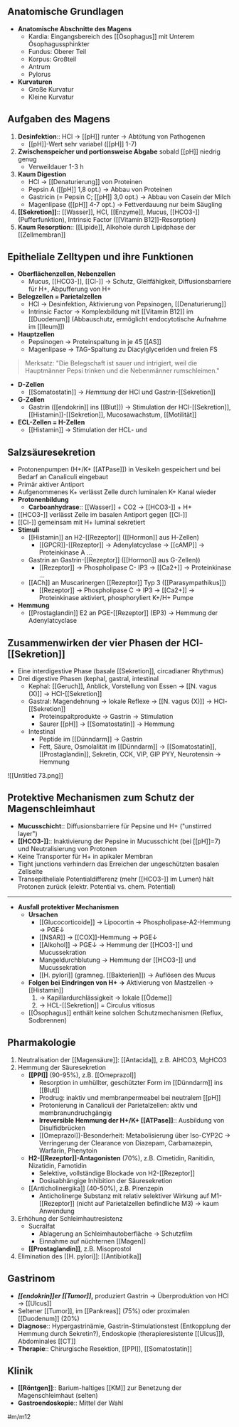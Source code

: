 ## Anatomische Grundlagen

- **Anatomische Abschnitte des Magens**
    - Kardia: Eingangsbereich des [[Ösophagus]] mit Unterem Ösophagussphinkter
    - Fundus: Oberer Teil
    - Korpus: Großteil
    - Antrum
    - Pylorus
- **Kurvaturen**
    - Große Kurvatur
    - Kleine Kurvatur

## Aufgaben des Magens

1. **Desinfektion**:: HCl → [[pH]] runter → Abtötung von Pathogenen
    - [[pH]]-Wert sehr variabel ([[pH]] 1-7)
2. **Zwischenspeicher und portionsweise Abgabe** sobald [[pH]] niedrig genug
    - Verweildauer 1-3 h
3. **Kaum Digestion**
    - HCl → [[Denaturierung]] von Proteinen
    - Pepsin A ([[pH]] 1,8 opt.) → Abbau von Proteinen
    - Gastricin (= Pepsin C; [[pH]] 3,0 opt.) → Abbau von Casein der Milch
    - Magenlipase ([[pH]] 4-7 opt.) → Fettverdauung nur beim Säugling
4. **[[Sekretion]]**:: [[Wasser]], HCl, [[Enzyme]], Mucus, [[HCO3-]] (Pufferfunktion), Intrinsic Factor ([[Vitamin B12]]-Resorption)
5. **Kaum Resorption**:: [[Lipide]], Alkohole durch Lipidphase der [[Zellmembran]]

## Epitheliale Zelltypen und ihre Funktionen

- **Oberflächenzellen, Nebenzellen**
    - Mucus, [[HCO3-]], [[Cl-]] → Schutz, Gleitfähigkeit, Diffusionsbarriere für H+, Abpufferung von H+
- **Belegzellen = Parietalzellen**
    - HCl → Desinfektion, Aktivierung von Pepsinogen, [[Denaturierung]]
    - Intrinsic Factor → Komplexbildung mit [[Vitamin B12]] im [[Duodenum]] (Abbauschutz, ermöglicht endocytotische Aufnahme im [[Ileum]])
- **Hauptzellen**
    - Pepsinogen → Proteinspaltung in je 45 [[AS]]
    - Magenlipase → TAG-Spaltung zu Diacylglyceriden und freien FS

> Merksatz: "Die Belegschaft ist sauer und intrigiert, weil die Hauptmänner Pepsi trinken und die Nebenmänner rumschleimen."

- **D-Zellen**
    - [[Somatostatin]] → *Hemmung* der HCl und Gastrin-[[Sekretion]]
- **G-Zellen**
    - Gastrin ([[endokrin]] ins [[Blut]]) → Stimulation der HCl-[[Sekretion]], [[Histamin]]-[[Sekretion]], Mucosawachstum, [[Motilität]]
- **ECL-Zellen = H-Zellen**
    - [[Histamin]] → Stimulation der HCL- und

## Salzsäuresekretion

- Protonenpumpen (H+/K+ [[ATPase]]) in Vesikeln gespeichert und bei Bedarf an Canaliculi eingebaut
- Primär aktiver Antiport
- Aufgenommenes K+ verlässt Zelle durch luminalen K+ Kanal wieder
- **Protonenbildung**
    - **Carboanhydrase**:: [[Wasser]] + CO2 → [[HCO3-]] + H+
- [[HCO3-]] verlässt Zelle im basalen Antiport gegen [[Cl-]]
- [[Cl-]] gemeinsam mit H+ luminal sekretiert
- **Stimuli**
    - [[Histamin]] an H2-[[Rezeptor]] ([[Hormon]] aus H-Zellen)
        - [[GPCR]]-[[Rezeptor]] → Adenylatcyclase → [[cAMP]] → Proteinkinase A ...
    - Gastrin an Gastrin-[[Rezeptor]] ([[Hormon]] aus G-Zellen))
        - [[Rezeptor]] → Phospholipase C- IP3 → [[Ca2+]] → Proteinkinase ...
    - [[ACh]] an Muscarinergen [[Rezeptor]] Typ 3 ([[Parasympathikus]])
        - [[Rezeptor]] → Phospholipase C → IP3 → [[Ca2+]] → Proteinkinase aktiviert, phosphoryliert K+/H+ Pumpe
- **Hemmung**
    - [[Prostaglandin]] E2 an PGE-[[Rezeptor]] (EP3) → Hemmung der Adenylatcyclase

## Zusammenwirken der v**ier Phasen der HCl-[[Sekretion]]**

- Eine interdigestive Phase (basale [[Sekretion]], circadianer Rhythmus)
- Drei digestive Phasen (kephal, gastral, intestinal
    - Kephal: [[Geruch]], Anblick, Vorstellung von Essen → [[N. vagus (X)]] → HCl-[[Sekretion]]
    - Gastral: Magendehnung → lokale Reflexe → [[N. vagus (X)]] → HCl-[[Sekretion]]
        - Proteinspaltprodukte → Gastrin → Stimulation
        - Saurer [[pH]] → [[Somatostatin]] → Hemmung
    - Intestinal
        - Peptide im [[Dünndarm]] → Gastrin
        - Fett, Säure, Osmolalität im [[Dünndarm]] → [[Somatostatin]], [[Prostaglandin]], Sekretin, CCK, VIP, GIP PYY, Neurotensin → Hemmung

![[Untitled 73.png]]

## Protektive Mechanismen zum Schutz der Magenschleimhaut

- **Mucusschicht**:: Diffusionsbarriere für Pepsine und H+ ("unstirred layer")
- **[[HCO3-]]**:: Inaktivierung der Pepsine in Mucusschicht (bei [[pH]]=7) und Neutralisierung von Protonen
- Keine Transporter für H+ in apikaler Membran
- Tight junctions verhindern das Erreichen der ungeschützten basalen Zellseite
- Transepitheliale Potentialdifferenz (mehr [[HCO3-]] im Lumen) hält Protonen zurück (elektr. Potential vs. chem. Potential)


---

- **Ausfall protektiver Mechanismen**
    - **Ursachen**
        - [[Glucocorticoide]] → Lipocortin → Phospholipase-A2-Hemmung → PGE↓
        - [[NSAR]] → [[COX]]-Hemmung → PGE↓
        - [[Alkohol]] → PGE↓ → Hemmung der [[HCO3-]] und Mucussekration
        - Mangeldurchblutung → Hemmung der [[HCO3-]] und Mucussekration
        - [[H. pylori]] (gramneg. [[Bakterien]]) → Auflösen des Mucus
    - **Folgen bei Eindringen von H+ →** Aktivierung von Mastzellen → [[Histamin]]
        1. → Kapillardurchlässigkeit → lokale [[Ödeme]]
        2. → HCL-[[Sekretion]] = Circulus vitiosus
    - [[Ösophagus]] enthält keine solchen Schutzmechanismen (Reflux, Sodbrennen)

## Pharmakologie

1. Neutralisation der [[Magensäure]]: [[Antacida]], z.B. AlHCO3, MgHCO3
2. Hemmung der Säuresekretion
    - **[[PPI]]** (90-95%), z.B. [[Omeprazol]]
        - Resorption in umhüllter, geschützter Form im [[Dünndarm]] ins [[Blut]]
        - Prodrug: inaktiv und membranpermeabel bei neutralem [[pH]]
        - Protonierung in Canaliculi der Parietalzellen: aktiv und membranundruchgängig
        - **Irreversible Hemmung der H+/K+ [[ATPase]]**:: Ausbildung von Disulfidbrücken
        - [[Omeprazol]]-Besonderheit: Metabolisierung über Iso-CYP2C → Verringerung der Clearance von Diazepam, Carbamazepin, Warfarin, Phenytoin
    - **H2-[[Rezeptor]]-Antagonisten** (70%), z.B. Cimetidin, Ranitidin, Nizatidin, Famotidin
        - Selektive, vollständige Blockade von H2-[[Rezeptor]]
        - Dosisabhängige Inhibition der Säuresekretion
    - [[Anticholinergika]] (40-50%), z.B. Pirenzepin
        - Anticholinerge Substanz mit relativ selektiver Wirkung auf M1-[[Rezeptor]] (nicht auf Parietalzellen befindliche M3) → kaum Anwendung
3. Erhöhung der Schleimhautresistenz
    - Sucralfat
        - Ablagerung an Schleimhautoberfläche → Schutzfilm
        - Einnahme auf nüchternen [[Magen]]
    - **[[Prostaglandin]]**, z.B. Misoprostol
4. Elimination des [[H. pylori]]: [[Antibiotika]]

## Gastrinom

- ***[[endokrin]]er [[Tumor]]*,** produziert Gastrin → Überproduktion von HCl → [[Ulcus]]
- Seltener [[Tumor]], im [[Pankreas]] (75%) oder proximalen [[Duodenum]] (20%)
- **Diagnose**:: Hypergastrinämie, Gastrin-Stimulationstest (Entkopplung der Hemmung durch Sekretin?), Endoskopie (therapieresistente [[Ulcus]]), Abdominales [[CT]]
- **Therapie**:: Chirurgische Resektion, [[PPI]], [[Somatostatin]]

## Klinik

- **[[Röntgen]]**:: Barium-haltiges [[KM]] zur Benetzung der Magenschleimhaut (selten)
- **Gastroendoskopie**:: Mittel der Wahl

#m/m12